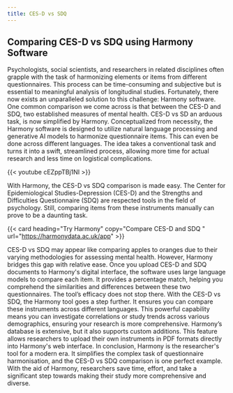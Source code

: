 ```yaml
---
title: CES-D vs SDQ
---
```


## Comparing CES-D vs SDQ using Harmony Software

Psychologists, social scientists, and researchers in related disciplines often grapple with the task of harmonizing elements or items from different questionnaires. This process can be time-consuming and subjective but is essential to meaningful analysis of longitudinal studies. Fortunately, there now exists an unparalleled solution to this challenge: Harmony software. One common comparison we come across is that between the CES-D and SDQ, two established measures of mental health. CES-D vs SD an arduous task, is now simplified by Harmony. Conceptualized from necessity, the Harmony software is designed to utilize natural language processing and generative AI models to harmonize questionnaire items. This can even be done across different languages. The idea takes a conventional task and turns it into a swift, streamlined process, allowing more time for actual research and less time on logistical complications.

{{< youtube cEZppTBj1NI >}}

With Harmony, the CES-D vs SDQ comparison is made easy. The Center for Epidemiological Studies-Depression (CES-D) and the Strengths and Difficulties Questionnaire (SDQ) are respected tools in the field of psychology. Still, comparing items from these instruments manually can prove to be a daunting task.


{{< card heading="Try Harmony" copy="Compare CES-D and SDQ " url="https://harmonydata.ac.uk/app" >}}



CES-D vs SDQ may appear like comparing apples to oranges due to their varying methodologies for assessing mental health. However, Harmony bridges this gap with relative ease. Once you upload CES-D and SDQ documents to Harmony's digital interface, the software uses large language models to compare each item. It provides a percentage match, helping you comprehend the similarities and differences between these two questionnaires. The tool’s efficacy does not stop there. With the CES-D vs SDQ, the Harmony tool goes a step further. It ensures you can compare these instruments across different languages. This powerful capability means you can investigate correlations or study trends across various demographics, ensuring your research is more comprehensive. Harmony’s database is extensive, but it also supports custom additions. This feature allows researchers to upload their own instruments in PDF formats directly into Harmony's web interface. In conclusion, Harmony is the researcher's tool for a modern era. It simplifies the complex task of questionnaire harmonisation, and the CES-D vs SDQ comparison is one perfect example. With the aid of Harmony, researchers save time, effort, and take a significant step towards making their study more comprehensive and diverse.

